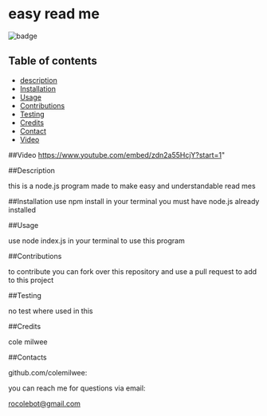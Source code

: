 # easy read me

![badge](https://img.shields.io/badge/license-MIT-brightgreen)

  ## Table of contents

* [description](##Description)
* [Installation](##Installation)
* [Usage](##Usage)
* [Contributions](##Contributions)
* [Testing](##Testing)
* [Credits](##Credits) 
* [Contact](##Contacts)
* [Video](##Video) 
 
 ##Video
https://www.youtube.com/embed/zdn2a55HcjY?start=1" 
 
  ##Description

this is a node.js program made to make easy and understandable read mes


  ##Installation
use npm install in your terminal you must have node.js already installed

  ##Usage

use node index.js in your terminal to use this program

  ##Contributions

to contribute you can fork over this repository and use a pull request to add to this project

  ##Testing

no test where used in this

  ##Credits

cole milwee

  ##Contacts

github.com/colemilwee:

  you can reach me for questions via email: 

rocolebot@gmail.com


